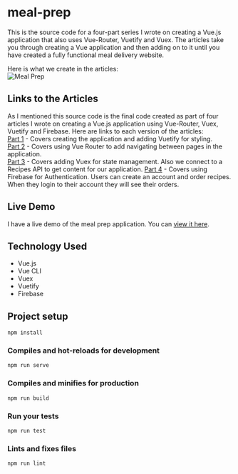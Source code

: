 # meal-prep

This is the source code for a four-part series I wrote on creating a Vue.js application that also uses Vue-Router, Vuetify and Vuex. The articles take you through creating a Vue application and then adding on to it until you have created a fully functional meal delivery website.

Here is what we create in the articles:  
![Meal Prep](/screenshots/meal-prep.png?raw=true "Meal Prep")

## Links to the Articles

As I mentioned this source code is the final code created as part of four articles I wrote on creating a Vue.js application using Vue-Router, Vuex, Vuetify and Firebase. Here are links to each version of the articles:  
[Part 1](https://medium.com/p/838b40721a07/) - Covers creating the application and adding Vuetify for styling.  
[Part 2](https://medium.com/p/fc5bd065fe18) - Covers using Vue Router to add navigating between pages in the application.  
[Part 3](https://medium.com/p/f8036aa464ad/edit) - Covers adding Vuex for state management. Also we connect to a Recipes API to get content for our application.
[Part 4](https://medium.com/p/d9932d1e4365/edit) - Covers using Firebase for Authentication. Users can create an account and order recipes. When they login to their account they will see their orders.

## Live Demo

I have a live demo of the meal prep application. You can [view it here](https://meal-prep-9b30a.firebaseapp.com/).
## Technology Used

* Vue.js
* Vue CLI
* Vuex
* Vuetify
* Firebase

## Project setup
```
npm install
```

### Compiles and hot-reloads for development
```
npm run serve
```

### Compiles and minifies for production
```
npm run build
```

### Run your tests
```
npm run test
```

### Lints and fixes files
```
npm run lint
```

